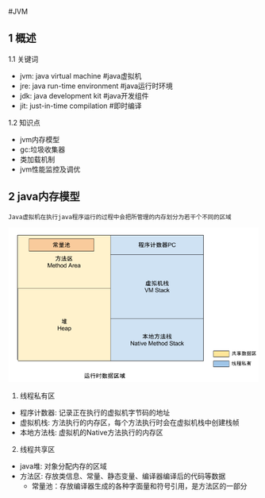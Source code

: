 #JVM
##  1   概述
   1.1 关键词
   - jvm: java virtual machine           #java虚拟机
   - jre: java run-time environment      #java运行时环境
   - jdk: java development kit           #java开发组件
   - jit: just-in-time compilation       #即时编译
   
   1.2  知识点
   - jvm内存模型
   - gc:垃圾收集器
   - 类加载机制
   - jvm性能监控及调优
##  2   java内存模型
    Java虚拟机在执行java程序运行的过程中会把所管理的内存划分为若干个不同的区域
   ![内存模型](https://raw.githubusercontent.com/ch15084/study/master/imgs/jvm_memory_1.png "内存模型图")

1.   线程私有区
-   程序计数器:  记录正在执行的虚拟机字节码的地址
-   虚拟机栈:   方法执行的内存区，每个方法执行时会在虚拟机栈中创建栈帧
-   本地方法栈:  虚拟机的Native方法执行的内存区
2.  线程共享区
-   java堆:  对象分配内存的区域
-   方法区:    存放类信息、常量、静态变量、编译器编译后的代码等数据
    -    常量池：存放编译器生成的各种字面量和符号引用，是方法区的一部分


